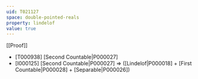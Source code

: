 ```yaml
---
uid: T021127
space: double-pointed-reals
property: lindelof
value: true
---
```

[[Proof]]

* [T000938] [Second Countable|P000027]
* [I000125] [Second Countable|P000027] => ([Lindelof|P000018] + [First Countable|P000028] + [Separable|P000026])

